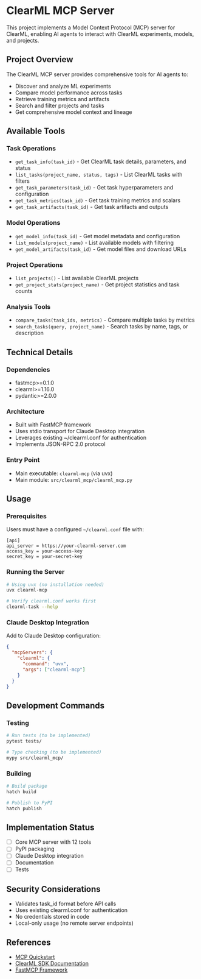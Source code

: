 # ClearML MCP Server

This project implements a Model Context Protocol (MCP) server for ClearML, enabling AI agents to interact with ClearML experiments, models, and projects.

## Project Overview

The ClearML MCP server provides comprehensive tools for AI agents to:
- Discover and analyze ML experiments
- Compare model performance across tasks
- Retrieve training metrics and artifacts
- Search and filter projects and tasks
- Get comprehensive model context and lineage

## Available Tools

### Task Operations
- `get_task_info(task_id)` - Get ClearML task details, parameters, and status
- `list_tasks(project_name, status, tags)` - List ClearML tasks with filters
- `get_task_parameters(task_id)` - Get task hyperparameters and configuration
- `get_task_metrics(task_id)` - Get task training metrics and scalars
- `get_task_artifacts(task_id)` - Get task artifacts and outputs

### Model Operations
- `get_model_info(task_id)` - Get model metadata and configuration
- `list_models(project_name)` - List available models with filtering
- `get_model_artifacts(task_id)` - Get model files and download URLs

### Project Operations
- `list_projects()` - List available ClearML projects
- `get_project_stats(project_name)` - Get project statistics and task counts

### Analysis Tools
- `compare_tasks(task_ids, metrics)` - Compare multiple tasks by metrics
- `search_tasks(query, project_name)` - Search tasks by name, tags, or description

## Technical Details

### Dependencies
- fastmcp>=0.1.0
- clearml>=1.16.0
- pydantic>=2.0.0

### Architecture
- Built with FastMCP framework
- Uses stdio transport for Claude Desktop integration
- Leverages existing ~/clearml.conf for authentication
- Implements JSON-RPC 2.0 protocol

### Entry Point
- Main executable: `clearml-mcp` (via uvx)
- Main module: `src/clearml_mcp/clearml_mcp.py`

## Usage

### Prerequisites
Users must have a configured `~/clearml.conf` file with:
```
[api]
api_server = https://your-clearml-server.com
access_key = your-access-key
secret_key = your-secret-key
```

### Running the Server
```bash
# Using uvx (no installation needed)
uvx clearml-mcp

# Verify clearml.conf works first
clearml-task --help
```

### Claude Desktop Integration
Add to Claude Desktop configuration:
```json
{
  "mcpServers": {
    "clearml": {
      "command": "uvx",
      "args": ["clearml-mcp"]
    }
  }
}
```

## Development Commands

### Testing
```bash
# Run tests (to be implemented)
pytest tests/

# Type checking (to be implemented)
mypy src/clearml_mcp/
```

### Building
```bash
# Build package
hatch build

# Publish to PyPI
hatch publish
```

## Implementation Status

- [ ] Core MCP server with 12 tools
- [ ] PyPI packaging
- [ ] Claude Desktop integration
- [ ] Documentation
- [ ] Tests

## Security Considerations

- Validates task_id format before API calls
- Uses existing clearml.conf for authentication
- No credentials stored in code
- Local-only usage (no remote server endpoints)

## References

- [MCP Quickstart](https://modelcontextprotocol.io/quickstart/server)
- [ClearML SDK Documentation](https://clear.ml/docs/latest/docs/references/sdk/task)
- [FastMCP Framework](https://github.com/jlowin/fastmcp)